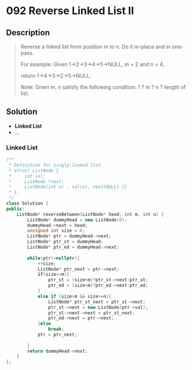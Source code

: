 # 092 Reverse Linked List II

## Description
> Reverse a linked list from position m to n. Do it in-place and in one-pass.
>
> For example:
> Given 1->2->3->4->5->NULL, m = 2 and n = 4,
>
> return 1->4->3->2->5->NULL.
>
> Note:
> Given m, n satisfy the following condition:
> 1 ? m ? n ? length of list.

## Solution
- **Linked List**
- ...


### Linked List
```C++
/**
 * Definition for singly-linked list.
 * struct ListNode {
 *     int val;
 *     ListNode *next;
 *     ListNode(int x) : val(x), next(NULL) {}
 * };
 */
class Solution {
public:
    ListNode* reverseBetween(ListNode* head, int m, int n) {
        ListNode* dummyHead = new ListNode(0);
        dummyHead->next = head;
        unsigned int size = 0; 
        ListNode* ptr = dummyHead->next;
        ListNode* ptr_st = dummyHead;
        ListNode* ptr_ed = dummyHead->next;
        
        while(ptr!=nullptr){
            ++size;
            ListNode* ptr_next = ptr->next;
            if(size<=m){
                ptr_st = (size<m)?ptr_st->next:ptr_st;
                ptr_ed = (size<m)?ptr_ed->next:ptr_ed;
            } 
            else if (size>m && size<=n){
                ListNode* ptr_st_next = ptr_st->next;
                ptr_st->next = new ListNode(ptr->val);
                ptr_st->next->next = ptr_st_next;
                ptr_ed->next = ptr->next; 
            }else 
                break;
            ptr = ptr_next;
            
        }
        return dummyHead->next;
    }
};
```
